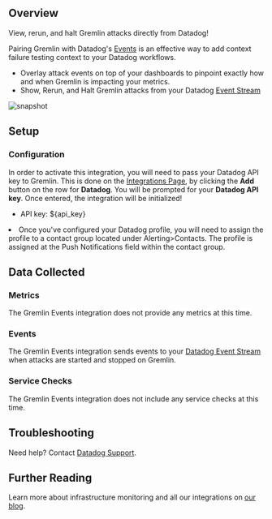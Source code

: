 ## Overview

View, rerun, and halt Gremlin attacks directly from Datadog!

Pairing Gremlin with Datadog's [Events][1] is an effective way to add context failure testing context to your Datadog workflows. 

* Overlay attack events on top of your dashboards to pinpoint exactly how and when Gremlin is impacting your metrics.
* Show, Rerun, and Halt Gremlin attacks from your Datadog [Event Stream][2]

![snapshot][3]

## Setup

### Configuration

In order to activate this integration, you will need to pass your Datadog API key to Gremlin. This is done on the [Integrations Page][4], by clicking the **Add** button on the row for **Datadog**. You will be prompted for your **Datadog API key**. Once entered, the integration will be initialized!

* API key: <span class="hidden-api-key">${api_key}</span>

<li>Once you've configured your Datadog profile, you will need to assign the profile to a contact group located under Alerting>Contacts. The profile is assigned at the Push Notifications field within the contact group.</li> 
</ul>

## Data Collected

### Metrics

The Gremlin Events integration does not provide any metrics at this time.

### Events

The Gremlin Events integration sends events to your [Datadog Event Stream][4] when attacks are started and stopped on Gremlin.

### Service Checks

The Gremlin Events integration does not include any service checks at this time.

## Troubleshooting

Need help? Contact [Datadog Support][5].

## Further Reading

Learn more about infrastructure monitoring and all our integrations on [our blog][6].

[1]: https://docs.datadoghq.com/getting_started/#events
[2]: https://app.datadoghq.com/event/stream
[3]: https://raw.githubusercontent.com/DataDog/integrations-extras/master/gremlin-events/images/events-overlay.png
[4]: https://app.gremlin.com/settings/integrations
[5]: http://docs.datadoghq.com/help/
[6]: https://www.datadoghq.com/blog/
